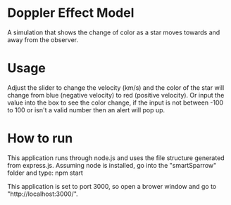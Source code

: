 # Doppler Effect Model
  A simulation that shows the change of color as a star moves towards and away from the observer. 

# Usage
  Adjust the slider to change the velocity (km/s) and the color of the star will change from blue (negative velocity) to red (positive velocity). Or input the value into the box to see the color change, if the input is not between -100 to 100 or isn't a valid number then an alert will pop up.

# How to run
  This application runs through node.js and uses the file structure generated from express.js. Assuming node is installed, go into the "smartSparrow" folder and type: npm start

  This application is set to port 3000, so open a brower window and go to "http://localhost:3000/".
  